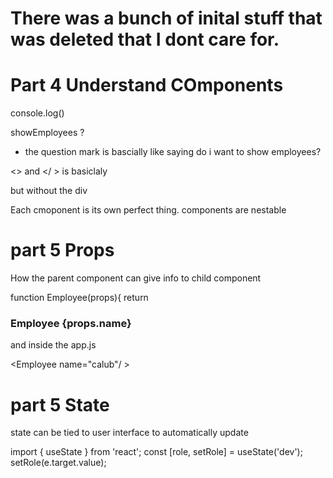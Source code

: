 # There was a bunch of inital stuff that was deleted that I dont care for.



# Part 4 Understand COmponents

console.log()

showEmployees ? 
* the question mark is bascially like saying do i want to show employees?


<> and </ > is basiclaly <div> but without the div

Each cmoponent is its own perfect thing. components are nestable


# part 5 Props 
How the parent component can give info to child component

function Employee(props){
	return <h3> Employee {props.name} </h3>

and inside the app.js

 <Employee name="calub"/ >


# part 5 State
state can be tied to user interface to automatically update

import { useState } from 'react';
const [role, setRole] = useState('dev');
setRole(e.target.value);